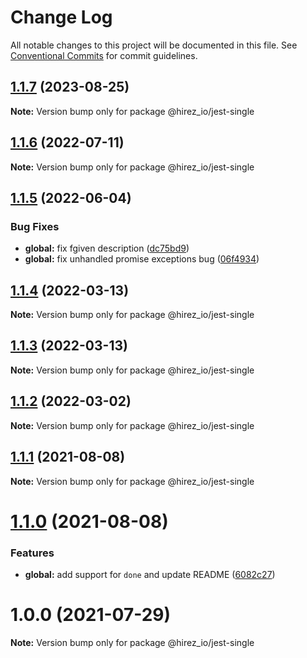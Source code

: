 # Change Log

All notable changes to this project will be documented in this file.
See [Conventional Commits](https://conventionalcommits.org) for commit guidelines.

## [1.1.7](https://github.com/hirezio/single/compare/@hirez_io/jest-single@1.1.6...@hirez_io/jest-single@1.1.7) (2023-08-25)

**Note:** Version bump only for package @hirez_io/jest-single





## [1.1.6](https://github.com/hirezio/single/compare/@hirez_io/jest-single@1.1.5...@hirez_io/jest-single@1.1.6) (2022-07-11)

**Note:** Version bump only for package @hirez_io/jest-single





## [1.1.5](https://github.com/hirezio/single/compare/@hirez_io/jest-single@1.1.4...@hirez_io/jest-single@1.1.5) (2022-06-04)


### Bug Fixes

* **global:** fix fgiven description ([dc75bd9](https://github.com/hirezio/single/commit/dc75bd9ff24b6f4f5b50ed734e1ffed99b9c46ae))
* **global:** fix unhandled promise exceptions bug ([06f4934](https://github.com/hirezio/single/commit/06f4934c607aeec06520874a2563e2bd002a1337))





## [1.1.4](https://github.com/hirezio/single/compare/@hirez_io/jest-single@1.1.3...@hirez_io/jest-single@1.1.4) (2022-03-13)

**Note:** Version bump only for package @hirez_io/jest-single





## [1.1.3](https://github.com/hirezio/single/compare/@hirez_io/jest-single@1.1.2...@hirez_io/jest-single@1.1.3) (2022-03-13)

**Note:** Version bump only for package @hirez_io/jest-single





## [1.1.2](https://github.com/hirezio/single/compare/@hirez_io/jest-single@1.1.1...@hirez_io/jest-single@1.1.2) (2022-03-02)

**Note:** Version bump only for package @hirez_io/jest-single





## [1.1.1](https://github.com/hirezio/single/compare/@hirez_io/jest-single@1.1.0...@hirez_io/jest-single@1.1.1) (2021-08-08)

**Note:** Version bump only for package @hirez_io/jest-single





# [1.1.0](https://github.com/hirezio/single/compare/@hirez_io/jest-single@1.0.0...@hirez_io/jest-single@1.1.0) (2021-08-08)


### Features

* **global:** add support for `done` and update README ([6082c27](https://github.com/hirezio/single/commit/6082c2710153ea0a5288a25457a7a78828a7b48d))





# 1.0.0 (2021-07-29)

**Note:** Version bump only for package @hirez_io/jest-single
